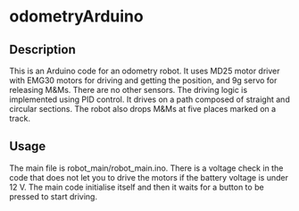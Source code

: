 # odometryArduino
## Description
This is an Arduino code for an odometry robot. It uses MD25 motor driver with EMG30 motors for driving and getting the position, and 9g servo for releasing M&Ms. There are no other sensors. The driving logic is implemented using PID control. It drives on a path composed of straight and circular sections. The robot also drops M&Ms at five places marked on a track.

## Usage
The main file is robot_main/robot_main.ino. There is a voltage check in the code that does not let you to drive the motors if the battery voltage is under 12 V. The main code initialise itself and then it waits for a button to be pressed to start driving.
